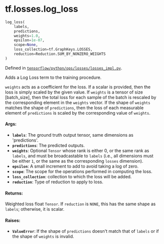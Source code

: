 <div itemscope itemtype="http://developers.google.com/ReferenceObject">
<meta itemprop="name" content="tf.losses.log_loss" />
</div>

# tf.losses.log_loss

``` python
log_loss(
    labels,
    predictions,
    weights=1.0,
    epsilon=1e-07,
    scope=None,
    loss_collection=tf.GraphKeys.LOSSES,
    reduction=Reduction.SUM_BY_NONZERO_WEIGHTS
)
```



Defined in [`tensorflow/python/ops/losses/losses_impl.py`](https://www.tensorflow.org/code/tensorflow/python/ops/losses/losses_impl.py).

Adds a Log Loss term to the training procedure.

`weights` acts as a coefficient for the loss. If a scalar is provided, then
the loss is simply scaled by the given value. If `weights` is a tensor of size
[batch_size], then the total loss for each sample of the batch is rescaled
by the corresponding element in the `weights` vector. If the shape of
`weights` matches the shape of `predictions`, then the loss of each
measurable element of `predictions` is scaled by the corresponding value of
`weights`.

#### Args:

* <b>`labels`</b>: The ground truth output tensor, same dimensions as 'predictions'.
* <b>`predictions`</b>: The predicted outputs.
* <b>`weights`</b>: Optional `Tensor` whose rank is either 0, or the same rank as
    `labels`, and must be broadcastable to `labels` (i.e., all dimensions must
    be either `1`, or the same as the corresponding `losses` dimension).
* <b>`epsilon`</b>: A small increment to add to avoid taking a log of zero.
* <b>`scope`</b>: The scope for the operations performed in computing the loss.
* <b>`loss_collection`</b>: collection to which the loss will be added.
* <b>`reduction`</b>: Type of reduction to apply to loss.


#### Returns:

  Weighted loss float `Tensor`. If `reduction` is `NONE`, this has the same
  shape as `labels`; otherwise, it is scalar.


#### Raises:

* <b>`ValueError`</b>: If the shape of `predictions` doesn't match that of `labels` or
    if the shape of `weights` is invalid.